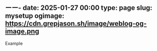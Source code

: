 ーー-
date: 2025-01-27 00:00
type: page
slug: mysetup
ogimage: https://cdn.grepjason.sh/image/weblog-og-image.png
---

Example
